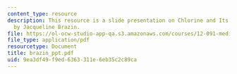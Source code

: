 ```yaml
---
content_type: resource
description: This resource is a slide presentation on Chlorine and Its Consequences
  by Jacqueline Brazin.
file: https://ol-ocw-studio-app-qa.s3.amazonaws.com/courses/12-091-medical-geology-geochemistry-an-exposure-january-iap-2006/9ea3df49f9ed6363311e6eb35c2c89ca_brazin_ppt.pdf
file_type: application/pdf
resourcetype: Document
title: brazin_ppt.pdf
uid: 9ea3df49-f9ed-6363-311e-6eb35c2c89ca
---
```

